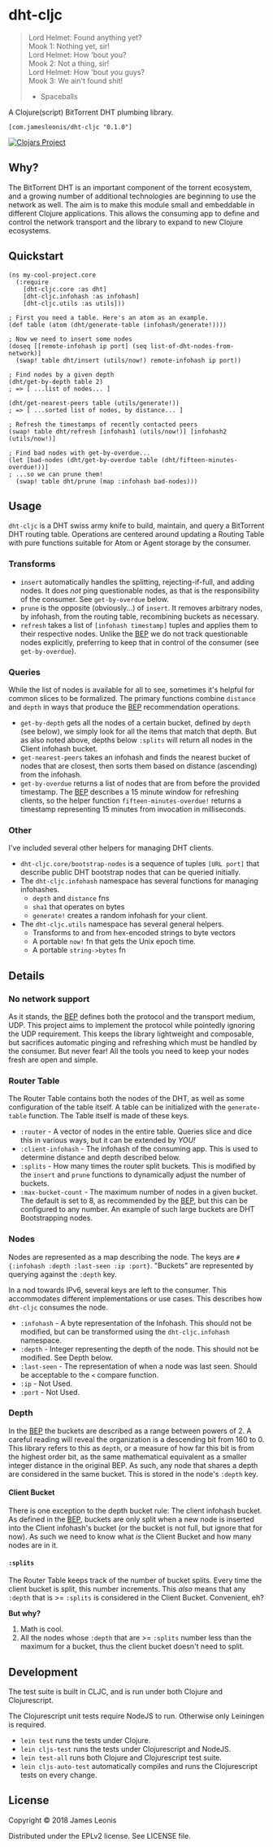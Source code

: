 # dht-cljc

> Lord Helmet: Found anything yet?  
> Mook 1: Nothing yet, sir!  
> Lord Helmet: How 'bout you?  
> Mook 2: Not a thing, sir!  
> Lord Helmet: How 'bout you guys?  
> Mook 3: We ain't found shit!  
> - Spaceballs

A Clojure(script) BitTorrent DHT plumbing library.

`[com.jamesleonis/dht-cljc "0.1.0"]`

[![Clojars Project](https://img.shields.io/clojars/v/com.jamesleonis/dht-cljc.svg)](https://clojars.org/com.jamesleonis/dht-cljc)

## Why?

The BitTorrent DHT is an important component of the torrent ecosystem, and a growing number of additional technologies are beginning to use the network as well. The aim is to make this module small and embeddable in different Clojure applications. This allows the consuming app to define and control the network transport and the library to expand to new Clojure ecosystems.

## Quickstart

```
(ns my-cool-project.core
  (:require
    [dht-cljc.core :as dht]
    [dht-cljc.infohash :as infohash]
    [dht-cljc.utils :as utils]))

; First you need a table. Here's an atom as an example.
(def table (atom (dht/generate-table (infohash/generate!))))

; Now we need to insert some nodes
(doseq [[remote-infohash ip port] (seq list-of-dht-nodes-from-network)]
  (swap! table dht/insert (utils/now!) remote-infohash ip port))

; Find nodes by a given depth
(dht/get-by-depth table 2)
; => [ ...list of nodes... ]

(dht/get-nearest-peers table (utils/generate!))
; => [ ...sorted list of nodes, by distance... ]

; Refresh the timestamps of recently contacted peers
(swap! table dht/refresh [infohash1 (utils/now!)] [infohash2 (utils/now!)]

; Find bad nodes with get-by-overdue...
(let [bad-nodes (dht/get-by-overdue table (dht/fifteen-minutes-overdue!))]
; ...so we can prune them!
  (swap! table dht/prune (map :infohash bad-nodes)))
```

## Usage

`dht-cljc` is a DHT swiss army knife to build, maintain, and query a BitTorrent DHT routing table. Operations are centered around updating a Routing Table with pure functions suitable for Atom or Agent storage by the consumer.

### Transforms

* `insert` automatically handles the splitting, rejecting-if-full, and adding nodes. It does *not* ping questionable nodes, as that is the responsibility of the consumer. See `get-by-overdue` below.
* `prune` is the opposite (obviously...) of `insert`. It removes arbitrary nodes, by infohash, from the routing table, recombining buckets as necessary.
* `refresh` takes a list of `[infohash timestamp]` tuples and applies them to their respective nodes. Unlike the [BEP][bep-5] we do not track questionable nodes explicitly, preferring to keep that in control of the consumer (see `get-by-overdue`).

### Queries

While the list of nodes is available for all to see, sometimes it's helpful for common slices to be formalized. The primary functions combine `distance` and `depth` in ways that produce the [BEP][bep-5] recommendation operations.

* `get-by-depth` gets all the nodes of a certain bucket, defined by `depth` (see below), we simply look for all the items that match that depth. But as also noted above, depths below `:splits` will return all nodes in the Client infohash bucket.
* `get-nearest-peers` takes an infohash and finds the nearest bucket of nodes that are closest, then sorts them based on distance (ascending) from the infohash.
* `get-by-overdue` returns a list of nodes that are from before the provided timestamp. The [BEP][bep-5] describes a 15 minute window for refreshing clients, so the helper function `fifteen-minutes-overdue!` returns a timestamp representing 15 minutes from invocation in milliseconds.

### Other

I've included several other helpers for managing DHT clients.

* `dht-cljc.core/bootstrap-nodes` is a sequence of tuples `[URL port]` that describe public DHT bootstrap nodes that can be queried initially.
* The `dht-cljc.infohash` namespace has several functions for managing infohashes.
  * `depth` and `distance` fns
  * `sha1` that operates on bytes
  * `generate!` creates a random infohash for your client.
* The `dht-cljc.utils` namespace has several general helpers.
  * Transforms to and from hex-encoded strings to byte vectors
  * A portable `now!` fn that gets the Unix epoch time.
  * A portable `string->bytes` fn

## Details

### No network support

As it stands, the [BEP][bep-5] defines both the protocol and the transport medium, UDP. This project aims to implement the protocol while pointedly ignoring the UDP requirement. This keeps the library lightweight and composable, but sacrifices automatic pinging and refreshing which must be handled by the consumer. But never fear! All the tools you need to keep your nodes fresh are open and simple.

### Router Table

The Router Table contains both the nodes of the DHT, as well as some configuration of the table itself. A table can be initialized with the `generate-table` function. The Table itself is made of these keys.

* `:router` - A vector of nodes in the entire table. Queries slice and dice this in various ways, but it can be extended by *YOU!*
* `:client-infohash` - The infohash of the consuming app. This is used to determine distance and depth described below.
* `:splits` - How many times the router split buckets. This is modified by the `insert` and `prune` functions to dynamically adjust the number of buckets.
* `:max-bucket-count` - The maximum number of nodes in a given bucket. The default is set to 8, as recommended by the [BEP][bep-5], but this can be configured to any number. An example of such large buckets are DHT Bootstrapping nodes.

### Nodes

Nodes are represented as a map describing the node. The keys are `#{:infohash :depth :last-seen :ip :port}`. "Buckets" are represented by querying against the `:depth` key.

In a nod towards IPv6, several keys are left to the consumer. This accommodates different implementations or use cases. This describes how `dht-cljc` consumes the node.

* `:infohash` - A byte representation of the Infohash. This should not be modified, but can be transformed using the `dht-cljc.infohash` namespace.
* `:depth` - Integer representing the depth of the node. This should not be modified. See Depth below.
* `:last-seen` - The representation of when a node was last seen. Should be acceptable to the `<` compare function.
* `:ip` - Not Used.
* `:port` - Not Used.

### Depth

In the [BEP][bep-5] the buckets are described as a range between powers of 2. A careful reading will reveal the organization is a descending bit from 160 to 0. This library refers to this as `depth`, or a measure of how far this bit is from the highest order bit, as the same mathematical equivalent as a smaller integer distance in the original BEP. As such, any node that shares a depth are considered in the same bucket. This is stored in the node's `:depth` key.

#### Client Bucket

There is one exception to the depth bucket rule: The client infohash bucket. As defined in the [BEP][bep-5], buckets are only split when a new node is inserted into the Client infohash's bucket (or the bucket is not full, but ignore that for now). As such we need to know what *is* the Client Bucket and how many nodes are in it.

#### `:splits`

The Router Table keeps track of the number of bucket splits. Every time the client bucket is split, this number increments. This *also* means that any `:depth` that is >= `:splits` is considered in the Client Bucket. Convenient, eh?

**But why?**

1. Math is cool.
2. All the nodes whose `:depth` that are >= `:splits` number less than the maximum for a bucket, thus the client bucket doesn't need to split.

## Development

The test suite is built in CLJC, and is run under both Clojure and Clojurescript.

The Clojurescript unit tests require NodeJS to run. Otherwise only Leiningen is required.

* `lein test` runs the tests under Clojure.
* `lein cljs-test` runs the tests under Clojurescript and NodeJS.
* `lein test-all` runs both Clojure and Clojurescript test suite.
* `lein cljs-auto-test` automatically compiles and runs the Clojurescript tests on every change.

## License

Copyright © 2018 James Leonis

Distributed under the EPLv2 license. See LICENSE file.

[bep-5]: http://www.bittorrent.org/beps/bep_0005.html
